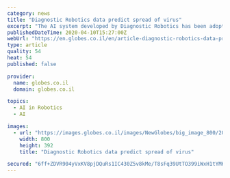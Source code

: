 ```yaml
---
category: news
title: "Diagnostic Robotics data predict spread of virus"
excerpt: "The AI system developed by Diagnostic Robotics has been adopted by Israel's Ministry of Health as its basic tool ... Even before Diagnostic Robotics joined the fight against Covid-19, it was already a successful startup with 100 employees in Israel including 30 physicians and most of the rest engineers, scientists and IT specialists."
publishedDateTime: 2020-04-10T15:27:00Z
webUrl: "https://en.globes.co.il/en/article-diagnostic-robotics-data-predict-spread-of-virus-1001325040"
type: article
quality: 54
heat: 54
published: false

provider:
  name: globes.co.il
  domain: globes.co.il

topics:
  - AI in Robotics
  - AI

images:
  - url: "https://images.globes.co.il/images/NewGlobes/big_image_800/2020/800x392.2020406T145151.jpg"
    width: 800
    height: 392
    title: "Diagnostic Robotics data predict spread of virus"

secured: "6ff+ZDVR904yVxKV8pjDQuRs1IC430Z5v8kMe/T8sFq39UtTO399iWxH1tYMKEKFO9Deq10qEckVwFS1BiSBvyXmAatHmJCf7ptZPRZwJjtV43aramj3cZ0mBhdsRH2TYwgUx9ZvAdNNWy7rpFRbL6AZ9fmUi5UASeEj7aHVfkKmAvEhnRUtu60cpmFTXYpjrp0+4PBI625/OZcufmO4lVLPTfPmBPkCROLY/+NP3Swo8fwJlYMh3uLdOhrUoRPR+wTu77oaG1rStK2nwtHo90qYrrXl3rkdCTQA+2+eyHMLd9ezmVGEnUWoDLCAhLzr;PUTDor8I058hHXyYgM+uUA=="
---
```



